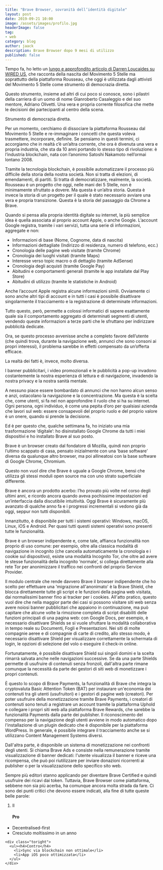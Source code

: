 ```yaml
---
title: "Brave Browser, sovranità dell’identità digitale"
layout: post
date: 2019-09-21 10:00
image: /assets/images/profilo.jpg
headerImage: false
tag:
- web
category: blog
author: jaack
description: Brave Browser dopo 9 mesi di utilizzo
published: false
---
```


Tempo fa, ho letto un [lungo e approfondito articolo di Darren Loucaides su WIRED US](https://www.wired.com/story/italy-five-star-movement-techno-utopians/), che racconta della nascita del Movimento 5 Stelle ma soprattutto della piattaforma Rousseau, che oggi è utilizzata dagli attivisti del Movimento 5 Stelle come strumento di democrazia diretta.

Questo strumento, insieme ad altri di cui poco si conosce, sono i pilastri della
carriera di un uomo di nome Gianroberto Casaleggio e del suo mentore, Adriano Olivetti.
Una vera e propria corrente filosofica che mette le decisioni dei partecipanti al centro della scena.

Strumento di democrazia diretta.

Per un momento, cerchiamo di dissociare la piattaforma Rousseau dal Movimento 5 Stelle e re-immaginare i concetti che questa voleva trasmettere, incorporare, definire. Se pensiamo in questi termini, ci accorgiamo che in realtà c’è un’altra corrente, che ora è divenuta una vera e propria industria, che sta da 10 anni portando lo stesso tipo di rivoluzione: è l’industria blockchain, nata con l’anonimo Satoshi Nakamoto nell’ormai lontano 2008.

Tramite la tecnologia blockchain, è possibile automatizzare il processo più difficile della storia della nostra società.
Non si tratta di elezioni, di emendamenti, di partiti. Si tratta di democratizzare, realmente, la società.
Rousseau è un progetto che oggi, nelle mani dei 5 Stelle, non è minimamente sfruttato a dovere. Ma questa è un’altra storia.
Questa è invece la storia di un progetto per il quale è stato necessario avviare una vera e propria transizione. Questa è la storia del passaggio da Chrome a Brave.

Quando si pensa alla propria identità digitale su internet, la più semplice idea è quella associata al proprio account Apple, o anche Google.
L’account Google registra, tramite i vari servizi, tutta una serie di informazioni, aggregate e non:
* Informazioni di base (Nome, Cognome, data di nascita)
* Informazioni dettagliate (Indirizzo di residenza, numero di telefono, ecc.)
* Cronologia delle pagine web visitate (tramite Chrome)
* Cronologia dei luoghi visitati (tramite Maps)
* Interesse verso topic macro o di dettaglio (tramite AdSense)
* Cronologia degli acquisti (tramite Google Pay)
* Abitudini e comportamenti generali (tramite le app installate dal Play Store)
* Abitudini di utilizzo (tramite le statistiche in Android)

Anche l’account Apple registra alcune informazioni simili. Ovviamente ci sono anche altri tipi di account e in tutti i casi è possibile disattivare singolarmente il tracciamento e la registrazione di determinate informazioni.

Tutto questo, però, permette a colossi informatici di sapere esattamente quale sia il comportamento aggregato di determinati segmenti di utenti, vendendo queste informazioni a terze parti che le sfruttano per indirizzare pubblicità dedicate.

Ora, se questo processo avvenisse anche a completo favore dell’utente (che quindi trova, durante la navigazione web, annunci che sono consoni ai propri interessi), il problema sarebbe in effetti compensato da un’offerta efficace.

La realtà dei fatti è, invece, molto diversa.

I banner pubblicitari, i video promozionali e le pubblicità a pop-up invadono costantemente la nostra esperienza di lettura e di navigazione, invadendo la nostra privacy e la nostra sanità mentale.

A nessuno piace essere bombardato di annunci che non hanno alcun senso e anzi, ostacolano la navigazione e la concentrazione.
Ma questa è la scelta che, come utenti, si fa nel non approfondire il ruolo che si ha su internet. Ogni persona, ogni individuo, è come una pepita d’oro per qualsiasi azienda che lavori sul web: essere consapevoli del proprio ruolo e del proprio valore è un onere, quando si prende la decisione.

Ed è per questo che, qualche settimana fa, ho iniziato una mia trasformazione ‘digitale’: ho disinstallato Google Chrome da tutti i miei dispositivi e ho installato Brave al suo posto.

Brave è un browser creato dal fondatore di Mozilla, quindi non proprio l’ultimo scappato di casa, pensato inizialmente con una ‘base software’ diversa da qualunque altro browser, ma poi allineatosi con la base software di Google Chrome, Chromium.

Questo non vuol dire che Brave è uguale a Google Chrome, bensì che utilizza gli stessi moduli open source ma con uno strato superficiale differente.

Brave è ancora un prodotto acerbo: l’ho provato più volte nel corso degli ultimi anni, e ricordo ancora quando aveva pochissime impostazioni ed un’interfaccia dalla discutibile intuitività.
Oggi Brave è sicuramente più avanzato di qualche anno fa e i progressi incrementali si vedono già da oggi, seppur non tutti disponibili.

Innanzitutto, è disponibile per tutti i sistemi operativi: Windows, macOS, Linux, iOS e Android. Per quasi tutti questi sistemi operativi sono presenti tutte le funzionalità.

Brave è un browser indipendente e, come tale, affianca funzionalità non proprio di uso comune: per esempio, oltre alla classica modalità di navigazione in incognito (che cancella automaticamente la cronologia e i cookie sul dispositivo), esiste una modalità Incognito Tor, che oltre ad avere le stesse funzionalità della incognito ‘normale’, si collega direttamente alla rete Tor per anonimizzare il traffico nei confronti del proprio Service Provider.

Il modulo centrale che rende davvero Brave il browser indipendente che ho scelto per effettuare una 'migrazione all'anonimato' è la Brave Shield, che blocca direttamente tutte gli script e le funzioni della pagina web visitata, dai normalissimi banner fino ai tracker per i cookies. All'atto pratico, questo vuol dire che nella maggior parte dei casi si possono visitare siti web senza avere noiosi banner pubblicitari che appaiono in continuazione, ma può capitare che alcune volte la rimozione completa di script disabiliti delle funzioni principali di una pagina web: con Google Docs, per esempio, è necessario disattivare Shields se si vuole sfruttare la modalità collaborativa in tempo reale su Documenti, Fogli e Presentazioni. Nei siti di molte compagnie aeree e di compagnie di carte di credito, allo stesso modo, è necessario disattivare Shield per visualizzare correttamente la schermata di login, le opzioni di selezione del volo o eseguire il check-in online.

Fortunatamente, è possibile disattivare Shield sui singoli domini e la scelta rimarrà salvata anche nelle navigazioni successive.
Se da una parte Shields permette di usufruire di contenuti senza fronzoli, dall'altra parte rimane comunque la necessità da parte dei gestori di siti web di monetizzare i propri contenuti.

È questo lo scopo di Brave Payments, la funzionalità di Brave che integra la cryptovaluta Basic Attention Token (BAT) per instaurare un'economia dei contenuti tra gli utenti (usufruitori) e i gestori di pagine web (creatori).
Per poter usufruire della monetizzazione tramite Brave Payments, i creatori di contenuti sono tenuti a registrare un account tramite la piattaforma Uphold e collegare i propri siti web alla piattaforma Brave Rewards, che sarebbe la funzionalità Payments dalla parte dei publisher. Il riconoscimento del compenso per la navigazione degli utenti avviene in modo automatico dopo l'installazione di un plugin dedicato che è disponibile per la piattaforma WordPress. In generale, è possibile integrare il tracciamento anche se si utilizzano Content Management Systems diversi.

Dall'altra parte, è disponibile un sistema di monetizzazione nei confronti degli utenti. Si chiama Brave Ads e consiste nella remunerazione tramite visualizzazione di banner dedicati: l'utente visualizza il banner e riceve una ricompensa, che può poi riutilizzare per inviare donazioni ricorrenti ai publisher o per la visualizzazione dello specifico sito web.

Sempre più editori stanno applicando per diventare Brave Certified e quindi usufruire dei ricavi dai token. Tuttavia, Brave Browser come piattaforma, sebbene non sia più acerba, ha comunque ancora molta strada da fare. Ci sono dei punti critici che devono essere indicati, alla fine di tutte queste belle parole:

1. Il


<div class="review">
    <div class="toleft">
      <ul><h4>Pro</h4>
        <li>Decentralised-first</li>
        <li>Cresciuto moltissimo in un anno</li>
      </ul>
    </div>

    <div class="toright">
      <ul><h4>Contro</h4>
        <li>Sync via blockchain non ottimale</li>
        <li>App iOS poco ottimizzata</li>
      </ul>
    </div>
  </div>
